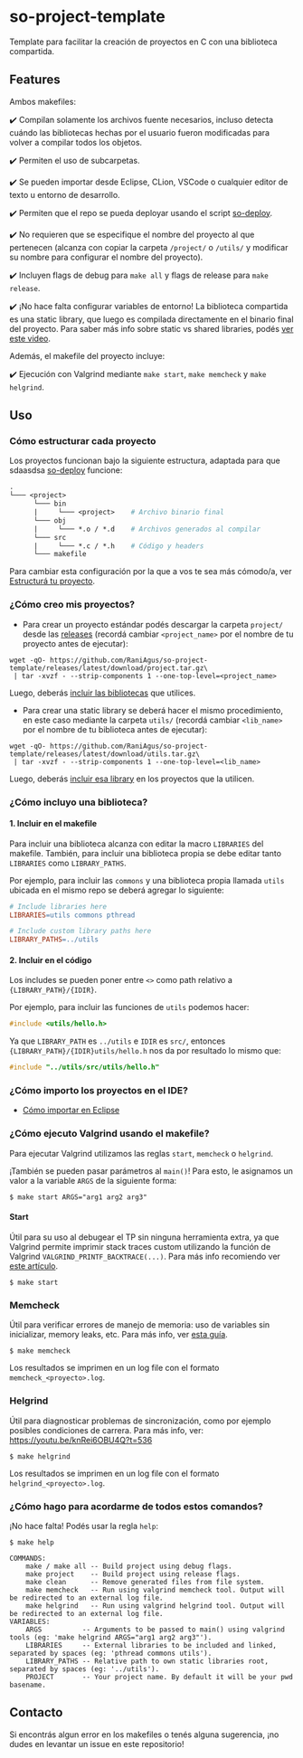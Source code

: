 # so-project-template
Template para facilitar la creación de proyectos en C con una biblioteca 
compartida.

## Features

Ambos makefiles:

✔️ Compilan solamente los archivos fuente necesarios, incluso detecta cuándo las
bibliotecas hechas por el usuario fueron modificadas para volver a compilar
todos los objetos.

✔️ Permiten el uso de subcarpetas.

✔️ Se pueden importar desde Eclipse, CLion, VSCode o cualquier editor de texto u
 entorno de desarrollo.

✔️ Permiten que el repo se pueda deployar usando el script 
[so-deploy](https://github.com/sisoputnfrba/so-deploy).

✔️ No requieren que se especifique el nombre del proyecto al que pertenecen 
(alcanza con copiar la carpeta `/project/` o `/utils/` y modificar su nombre para 
configurar el nombre del proyecto).

✔️ Incluyen flags de debug para `make all` y flags de release para `make release`.

✔️ ¡No hace falta configurar variables de entorno! La biblioteca compartida es una
static library, que luego es compilada directamente en el binario final del
proyecto. Para saber más info sobre static vs shared libraries, podés
[ver este video](https://www.youtube.com/watch?v=JbHmin2Wtmc).

Además, el makefile del proyecto incluye:

✔️ Ejecución con Valgrind mediante `make start`, `make memcheck` y `make helgrind`.

## Uso

### Cómo estructurar cada proyecto

Los proyectos funcionan bajo la siguiente estructura, adaptada para que sdaasdsa
[so-deploy](https://github.com/sisoputnfrba/so-deploy) funcione:

```makefile
.
└─── <project>
      └─── bin
      |     └─── <project>    # Archivo binario final 
      └─── obj
      |     └─── *.o / *.d    # Archivos generados al compilar
      └─── src
      |     └─── *.c / *.h    # Código y headers
      └─── makefile
```

Para cambiar esta configuración por la que a vos te sea más cómodo/a, ver 
[Estructurá tu proyecto](../../wiki/Estructurá-tu-proyecto).

### ¿Cómo creo mis proyectos?

- Para crear un proyecto estándar podés descargar la carpeta `project/` desde las 
[releases](https://github.com/RaniAgus/so-project-template/releases) (recordá 
cambiar `<project_name>` por el nombre de tu proyecto antes de ejecutar):

```
wget -qO- https://github.com/RaniAgus/so-project-template/releases/latest/download/project.tar.gz\
 | tar -xvzf - --strip-components 1 --one-top-level=<project_name>
```

Luego, deberás [incluir las bibliotecas](#cómo-incluyo-una-biblioteca) que utilices.

- Para crear una static library se deberá hacer el mismo procedimiento, en este
caso mediante la carpeta `utils/` (recordá cambiar `<lib_name>` por el nombre de 
tu biblioteca antes de ejecutar):

```
wget -qO- https://github.com/RaniAgus/so-project-template/releases/latest/download/utils.tar.gz\
 | tar -xvzf - --strip-components 1 --one-top-level=<lib_name>
```
Luego, deberás [incluir esa library](#cómo-incluyo-una-biblioteca) en los proyectos 
que la utilicen.

### ¿Cómo incluyo una biblioteca?

#### 1. Incluir en el makefile

Para incluir una biblioteca alcanza con editar la macro `LIBRARIES` del makefile. 
También, para incluir una biblioteca propia se debe editar tanto `LIBRARIES` como 
`LIBRARY_PATHS`. 

Por ejemplo, para incluir las `commons` y una biblioteca propia llamada `utils`
ubicada en el mismo repo se deberá agregar lo siguiente:

```makefile
# Include libraries here
LIBRARIES=utils commons pthread

# Include custom library paths here
LIBRARY_PATHS=../utils
```

#### 2. Incluir en el código

Los includes se pueden poner entre `<>` como path relativo a 
`{LIBRARY_PATH}/{IDIR}`.

Por ejemplo, para incluir las funciones de `utils` podemos hacer:

```c
#include <utils/hello.h>
```

Ya que `LIBRARY_PATH` es `../utils` e `IDIR` es `src/`, entonces 
`{LIBRARY_PATH}/{IDIR}utils/hello.h` nos da por resultado lo mismo que:

```c
#include "../utils/src/utils/hello.h"
```

### ¿Cómo importo los proyectos en el IDE?

- [Cómo importar en Eclipse](../../wiki/Eclipse)

### ¿Cómo ejecuto Valgrind usando el makefile?

Para ejecutar Valgrind utilizamos las reglas `start`, `memcheck` o `helgrind`.

¡También se pueden pasar parámetros al `main()`! Para esto, le asignamos un 
valor a la variable `ARGS` de la siguiente forma:
```
$ make start ARGS="arg1 arg2 arg3"
```

#### Start

Útil para su uso al debugear el TP sin ninguna herramienta extra, ya que 
Valgrind permite imprimir stack traces custom utilizando la función de Valgrind
`VALGRIND_PRINTF_BACKTRACE(...)`. Para más info recomiendo ver 
[este artículo](https://blog.mozilla.org/nnethercote/2011/01/11/using-valgrind-to-get-stack-traces/).

```
$ make start
```

### Memcheck

Útil para verificar errores de manejo de memoria: uso de variables sin 
inicializar, memory leaks, etc. Para más info, ver 
[esta guía](https://faq.utnso.com.ar/valgrind).

```
$ make memcheck
```

Los resultados se imprimen en un log file con el formato 
`memcheck_<proyecto>.log`.

### Helgrind

Útil para diagnosticar problemas de sincronización, como por ejemplo posibles
condiciones de carrera. Para más info, ver: https://youtu.be/knRei6OBU4Q?t=536

```
$ make helgrind
```

Los resultados se imprimen en un log file con el formato 
`helgrind_<proyecto>.log`.

### ¿Cómo hago para acordarme de todos estos comandos?

¡No hace falta! Podés usar la regla `help`:

```
$ make help

COMMANDS:
    make / make all -- Build project using debug flags.
    make project    -- Build project using release flags.
    make clean      -- Remove generated files from file system.
    make memcheck   -- Run using valgrind memcheck tool. Output will be redirected to an external log file.
    make helgrind   -- Run using valgrind helgrind tool. Output will be redirected to an external log file.
VARIABLES:
    ARGS          -- Arguments to be passed to main() using valgrind tools (eg: 'make helgrind ARGS="arg1 arg2 arg3"').
    LIBRARIES     -- External libraries to be included and linked, separated by spaces (eg: 'pthread commons utils').
    LIBRARY_PATHS -- Relative path to own static libraries root, separated by spaces (eg: '../utils').
    PROJECT       -- Your project name. By default it will be your pwd basename.
```


## Contacto

Si encontrás algun error en los makefiles o tenés alguna sugerencia, ¡no dudes 
en levantar un issue en este repositorio!

